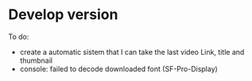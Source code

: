 # Develop version

To do:
- create a automatic sistem that I can take the last video Link, title and thumbnail
- console: failed to decode downloaded font (SF-Pro-Display)